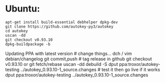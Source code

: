 # Ubuntu:

    apt-get install build-essential debhelper dpkg-dev
    git clone https://github.com/autokey-py3/autokey
    cd autokey
    uscan -dd
    git checkout v0.93.10
    dpkg-buildpackage -b

Updating PPA with latest version
    # change things...
    dch / vim debian/changelog
    git commit,push
    # tag release in github
    git checkout v0.93.10 or git fetch/rebase
    uscan -dd
    debuild -S
    dput ppa:troxor/autokey-testing ../autokey_0.93.10-1_source.changes
    # test it then go live if it works
    dput ppa:troxor/autokey-testing ../autokey_0.93.10-1_source.changes